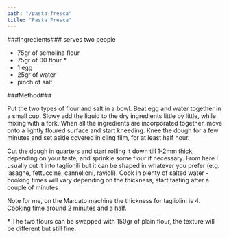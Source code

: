 ```yaml
---
path: "/pasta-fresca"
title: "Pasta Fresca"
---
```


###Ingredients###
serves two people

- 75gr of semolina flour
- 75gr of 00 flour *
- 1 egg
- 25gr of water
- pinch of salt

###Method###

Put the two types of flour and salt in a bowl. Beat egg and water together in a small cup.
Slowy add the liquid to the dry ingredients little by little, while mixing with a fork. When all the ingredients are incorporated together, move onto a lightly floured surface and start kneeding. Knee the dough for a few minutes and set aside covered in cling film, for at least half hour.

Cut the dough in quarters and start rolling it down till 1-2mm thick, depending on your taste, and sprinkle some flour if necessary. From here I usually cut it into taglionili but it can be shaped in whatever you prefer (e.g. lasagne, fettuccine, cannelloni, ravioli). Cook in plenty of salted water - cooking times will vary depending on the thickness, start tasting after a couple of minutes

Note for me, on the Marcato machine the thickness for tagliolini is 4. Cooking time around 2 minutes and a half. 

\* The two flours can be swapped with 150gr of plain flour, the texture will be different but still fine. 